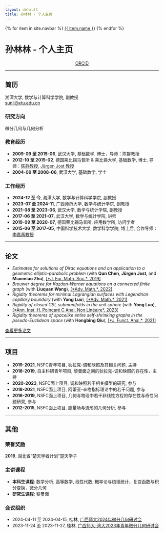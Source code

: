 ```yaml
---
layout: default
title: 孙林林 - 个人主页
---
```


<div class="navbar">
  {% for item in site.navbar %}
    <a href="{{ item.url }}">{{ item.name }}</a>
  {% endfor %}
</div>

<h1>孙林林 - 个人主页</h1>

<p style="text-align: center;">
  <a href="https://orcid.org/0000-0002-8842-2296" target="_blank">ORCID</a>
</p>

---

## 简历

湘潭大学, 数学与计算科学学院, 副教授 &nbsp; &nbsp; &nbsp;  
[sunll@xtu.edu.cn](mailto:sunll@xtu.edu.cn)

### 研究方向
微分几何与几何分析

### 教育经历
<ul class="experience-list">
  <li><strong>2009-09 至 2015-06</strong>, 武汉大学, 基础数学, 博士，导师：陈群教授</li>
  <li><strong>2012-10 至 2015-02</strong>, 德国莱比锡马普所 & 莱比锡大学, 基础数学, 博士, 导师：<a href="https://maths.whu.edu.cn/info/1292/133541.htm" target="_blank">陈群教授</a>, <a href="https://www.mpg.de/390723/mathematics-in-the-sciences-jost" target="_blank">Jürgen Jost 教授</a></li>
  <li><strong>2004-09 至 2008-06</strong>, 武汉大学, 基础数学, 学士</li>
</ul>

### 工作经历
<ul class="experience-list">
  <li><strong>2024-12 至 今</strong>, 湘潭大学, 数学与计算科学学院, 副教授</li>
  <li><strong>2023-07 至 2024-11</strong>, 广西师范大学, 数学与统计学院, 副教授</li>
  <li><strong>2021-08 至 2023-06</strong>, 武汉大学, 数学与统计学院, 副教授</li>
  <li><strong>2017-06 至 2021-07</strong>, 武汉大学, 数学与统计学院, 讲师</li>
  <li><strong>2019-09 至 2020-07</strong>, 德国莱比锡马普所, 应用数学所, 访问学者</li>
  <li><strong>2015-06 至 2017-05</strong>, 中国科学技术大学, 数学科学学院, 博士后, 合作导师：<a href="http://staff.ustc.edu.cn/~jiayuli/index_cn.html" target="_blank">李嘉禹教授</a></li>
</ul>

---

## 论文

<ul class="paper-list">
  <li><em>Estimates for solutions of Dirac equations and an application to a geometric elliptic-parabolic problem</em> (with <strong>Qun Chen</strong>, <strong>Jürgen Jost</strong>, and <strong>Miaomiao Zhu</strong>), <a href="https://doi.org/10.4171/JEMS/847" target="_blank">[*J. Eur. Math. Soc.*, 2019]</a></li>
  <li><em>Brouwer degree for Kazdan-Warner equations on a connected finite graph</em> (with <strong>Liuquan Wang</strong>), <a href="https://doi.org/10.1016/j.aim.2022.108422" target="_blank">[*Adv. Math.*, 2022]</a></li>
  <li><em>Rigidity theorems for minimal Lagrangian surfaces with Legendrian capillary boundary</em> (with <strong>Yong Luo</strong>), <a href="https://doi.org/10.1016/j.aim.2021.108124" target="_blank">[*Adv. Math.*, 2021]</a></li>
  <li><em>Rigidity of closed CSL submanifolds in the unit sphere</em> (with <strong>Yong Luo</strong>), <a href="https://doi.org/10.4171/aihpc/50" target="_blank">[*Ann. Inst. H. Poincaré C Anal. Non Linéaire*, 2023]</a></li>
  <li><em>Rigidity theorems of spacelike entire self-shrinking graphs in the pseudo-Euclidean space</em> (with <strong>Hongbing Qiu</strong>), <a href="https://doi.org/10.1016/j.jfa.2021.109189" target="_blank">[*J. Funct. Anal.*, 2021]</a></li>
</ul>

<p><a href="publications.md">查看更多论文</a></p>

---

## 项目

<ul class="project-list">
  <li><strong>2019-2021</strong>, NSFC青年项目, 狄拉克-调和映照及其相关问题, 主持</li>
  <li><strong>2018-2019</strong>, 自主科研青年项目, 黎曼面之间的狄拉克-调和映照的存在性，主持</li>
  <li><strong>2020-2023</strong>, NSFC面上项目, 调和映照若干相关模型的研究, 参与</li>
  <li><strong>2018-2021</strong>, NSFC面上项目, 阿蒂亚-辛格指标理论中的若干问题, 参与</li>
  <li><strong>2016-2019</strong>, NSFC面上项目, 几何与物理中若干非线性方程的存在性与奇性问题研究, 参与</li>
  <li><strong>2012-2015</strong>, NSFC面上项目, 旋量场与流形的几何分析, 参与</li>
</ul>

---

## 其他

### 荣誉奖励
**2019**, 湖北省“楚天学者计划”楚天学子

### 主讲课程
- **本科生课程**: 数学分析, 高等数学, 线性代数, 概率论与梳理统计，复变函数与积分变换，微分几何
- **研究生课程**: 黎曼面

### 会议组织
- 2024-04-11 至 2024-04-15, 桂林, <a href="files/广西师大2024年微分几何研讨会.pdf" target="_blank">广西师大2024年微分几何研讨会</a>
- 2023-11-24 至 2023-11-27, 桂林, <a href="files/广西师大-湾大2023年青年微分几何研讨会.pdf" target="_blank">广西师大-湾大2023年青年微分几何研讨会</a>

